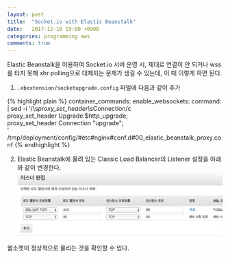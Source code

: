 ```yaml
---
layout: post
title:  "Socket.io with Elastic Beanstalk"
date:   2017-12-10 19:00 +0900
categories: programming aws
comments: true
---
```


Elastic Beanstalk을 이용하여 Socket.io 서버 운영 시, 제대로 연결이 안 되거나 wss를 타지 못해 xhr polling으로 대체되는 문제가 생길 수 있는데, 이 때 이렇게 하면 된다.

1. `.ebextension/socketupgrade.config` 파일에 다음과 같이 추가

{% highlight plain %}
container_commands:
  enable_websockets:
    command: |
     sed -i '/\s*proxy_set_header\s*Connection/c \
              proxy_set_header Upgrade $http_upgrade;\
              proxy_set_header Connection "upgrade";\
      ' /tmp/deployment/config/#etc#nginx#conf.d#00_elastic_beanstalk_proxy.conf
{% endhighlight %}

2. Elastic Beanstalk에 물려 있는 Classic Load Balancer의 Listener 설정을 아래와 같이 변경한다.
![캡쳐 4](/images/20171210/alb_listener_setting.png)

웹소켓이 정상적으로 물리는 것을 확인할 수 있다.
